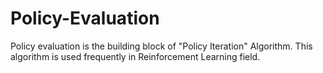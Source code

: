 # Policy-Evaluation
Policy evaluation is the building block of "Policy Iteration" Algorithm. This algorithm is used frequently in Reinforcement Learning field.

